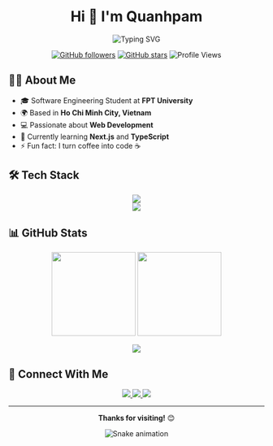 <div align="center">

# Hi 👋 I'm Quanhpam

<img src="https://readme-typing-svg.herokuapp.com?font=Fira+Code&pause=1000&color=3B82F6&center=true&vCenter=true&width=435&lines=Full+Stack+Developer;Always+Learning+New+Things;Welcome+to+my+GitHub!" alt="Typing SVG" />

[![GitHub followers](https://img.shields.io/github/followers/quanhpam?style=social)](https://github.com/quanhpam)
[![GitHub stars](https://img.shields.io/github/stars/quanhpam?style=social)](https://github.com/quanhpam)
![Profile Views](https://komarev.com/ghpvc/?username=quanhpam&color=blue)

</div>

## 👨‍💻 About Me

- 🎓 Software Engineering Student at **FPT University**
- 🌍 Based in **Ho Chi Minh City, Vietnam**
- 💻 Passionate about **Web Development**
- 🌱 Currently learning **Next.js** and **TypeScript**
- ⚡ Fun fact: I turn coffee into code ☕

## 🛠️ Tech Stack

<p align="center">
  <img src="https://skillicons.dev/icons?i=html,css,js,ts,react,nextjs,redux,nodejs" />
  <br/>
  <img src="https://skillicons.dev/icons?i=java,tailwind,sass,bootstrap,git,github,figma,vscode" />
</p>

## 📊 GitHub Stats

<p align="center">
  <img src="https://github-readme-stats.vercel.app/api?username=quanhpm&show_icons=true&theme=tokyonight&hide_border=true" height="165"/>
  <img src="https://github-readme-stats.vercel.app/api/top-langs/?username=quanhpm&layout=compact&theme=tokyonight&hide_border=true" height="165"/>
</p>

<p align="center">
  <img src="https://github-readme-streak-stats.herokuapp.com/?user=quanhpam&theme=tokyonight&hide_border=true" />
</p>

## 🤝 Connect With Me

<p align="center">
  <a href="mailto:your.email@gmail.com">
    <img src="https://img.shields.io/badge/Gmail-D14836?style=for-the-badge&logo=gmail&logoColor=white"/>
  </a>
  <a href="https://linkedin.com/in/yourprofile">
    <img src="https://img.shields.io/badge/LinkedIn-0077B5?style=for-the-badge&logo=linkedin&logoColor=white"/>
  </a>
  <a href="https://github.com/quanhpam">
    <img src="https://img.shields.io/badge/GitHub-181717?style=for-the-badge&logo=github&logoColor=white"/>
  </a>
</p>

---

<div align="center">
  
**Thanks for visiting!** 😊

![Snake animation](https://github.com/quanhpam/quanhpam/blob/output/github-contribution-grid-snake.svg)

</div>
